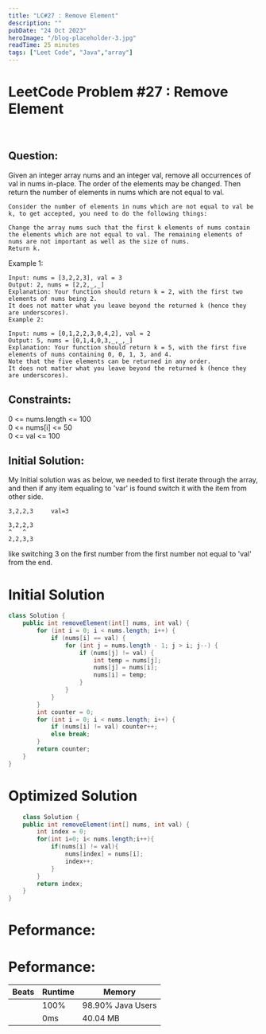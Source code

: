```yaml
---
title: "LC#27 : Remove Element"
description: ""
pubDate: "24 Oct 2023"
heroImage: "/blog-placeholder-3.jpg"
readTime: 25 minutes
tags: ["Leet Code", "Java","array"]
---
```


# <b> LeetCode Problem #27 : Remove Element</b>

<br>

## Question: <br/>

<p class="pl-6">
    Given an integer array nums and an integer val, remove all occurrences of val in nums in-place. The order of the elements may be changed. Then return the number of elements in nums which are not equal to val.

    Consider the number of elements in nums which are not equal to val be k, to get accepted, you need to do the following things:

    Change the array nums such that the first k elements of nums contain the elements which are not equal to val. The remaining elements of nums are not important as well as the size of nums.
    Return k.

</p>
<p>
    Example 1:

    Input: nums = [3,2,2,3], val = 3
    Output: 2, nums = [2,2,_,_]
    Explanation: Your function should return k = 2, with the first two elements of nums being 2.
    It does not matter what you leave beyond the returned k (hence they are underscores).
    Example 2:

    Input: nums = [0,1,2,2,3,0,4,2], val = 2
    Output: 5, nums = [0,1,4,0,3,_,_,_]
    Explanation: Your function should return k = 5, with the first five elements of nums containing 0, 0, 1, 3, and 4.
    Note that the five elements can be returned in any order.
    It does not matter what you leave beyond the returned k (hence they are underscores).

</p>

## Constraints: <br/>

<p class="ml-6 bg-slate-300 rounded-md w-fit px-4">
    0 <= nums.length <= 100 <br/>
    0 <= nums[i] <= 50 <br/>
    0 <= val <= 100 <br/>
</p>

## Initial Solution:

<p class="pl-6">
    My Initial solution was as below, we needed to first iterate through the array, and then if any item equaling to 'var' is found
    switch it with the item from other side.
    
    3,2,2,3     val=3

    3,2,2,3
    ^   ^
    2,2,3,3

like switching 3 on the first number from the first number not equal to 'val' from the end.

</p>

# Initial Solution

```java
class Solution {
    public int removeElement(int[] nums, int val) {
        for (int i = 0; i < nums.length; i++) {
            if (nums[i] == val) {
                for (int j = nums.length - 1; j > i; j--) {
                    if (nums[j] != val) {
                        int temp = nums[j];
                        nums[j] = nums[i];
                        nums[i] = temp;
                    }
                }
            }
        }
        int counter = 0;
        for (int i = 0; i < nums.length; i++) {
            if (nums[i] != val) counter++;
            else break;
        }
        return counter;
    }
}
```

# Optimized Solution

```java
    class Solution {
    public int removeElement(int[] nums, int val) {
        int index = 0;
        for(int i=0; i< nums.length;i++){
            if(nums[i] != val){
                nums[index] = nums[i];
                index++;
            }
        }
        return index;
    }
}
```

# Peformance:

# Peformance:

| Beats | Runtime | Memory            |
| ----- | ------- | ----------------- |
|       | 100%    | 98.90% Java Users |
|       | 0ms     | 40.04 MB          |
